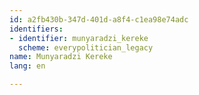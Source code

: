 ```yaml
---
id: a2fb430b-347d-401d-a8f4-c1ea98e74adc
identifiers:
- identifier: munyaradzi_kereke
  scheme: everypolitician_legacy
name: Munyaradzi Kereke
lang: en

---
```

